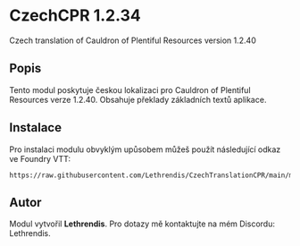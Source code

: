 
# CzechCPR 1.2.34

Czech translation of Cauldron of Plentiful Resources version 1.2.40

## Popis
Tento modul poskytuje českou lokalizaci pro Cauldron of Plentiful Resources verze 1.2.40. Obsahuje překlady základních textů aplikace.

## Instalace
Pro instalaci modulu obvyklým upůsobem můžeš použít následující odkaz ve Foundry VTT:

```
https://raw.githubusercontent.com/Lethrendis/CzechTranslationCPR/main/module.json
```

## Autor
Modul vytvořil **Lethrendis**. Pro dotazy mě kontaktujte na mém Discordu: Lethrendis.
